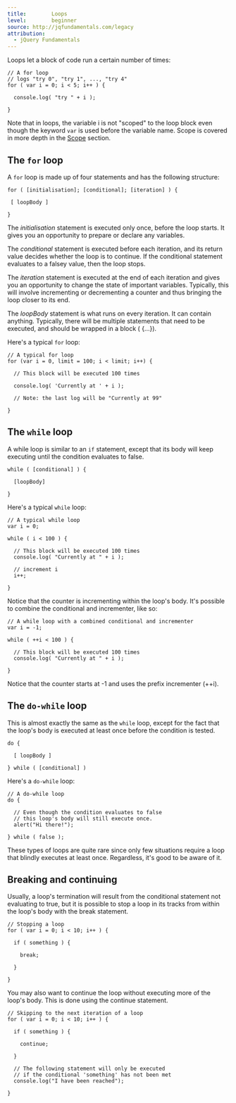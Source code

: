 ```yaml
---
title:        Loops
level:        beginner
source: http://jqfundamentals.com/legacy
attribution: 
  - jQuery Fundamentals
---
```

Loops let a block of code run a certain number of times:

```
// A for loop
// logs "try 0", "try 1", ..., "try 4"
for ( var i = 0; i < 5; i++ ) {

  console.log( "try " + i );

}
```

Note that in loops, the variable i is not "scoped" to the loop block even though the keyword `var` is used before the variable name. Scope is covered in more depth in the [Scope](/scope) section.

## The `for` loop

A `for` loop is made up of four statements and has the following structure:

```
for ( [initialisation]; [conditional]; [iteration] ) {

 [ loopBody ]

}
```

The _initialisation_ statement is executed only once, before the loop starts. It gives you an opportunity to prepare or declare any variables.

The _conditional_ statement is executed before each iteration, and its return value decides whether the loop is to continue. If the conditional statement evaluates to a falsey value, then the loop stops.

The _iteration_ statement is executed at the end of each iteration and gives you an opportunity to change the state of important variables. Typically, this will involve incrementing or decrementing a counter and thus bringing the loop closer to its end.

The _loopBody_ statement is what runs on every iteration. It can contain anything. Typically, there will be multiple statements that need to be executed, and should be wrapped in a block ( {...}).

Here's a typical `for` loop:

```
// A typical for loop
for (var i = 0, limit = 100; i < limit; i++) {

  // This block will be executed 100 times

  console.log( 'Currently at ' + i );

  // Note: the last log will be "Currently at 99"

}
```

## The `while` loop

A while loop is similar to an `if` statement, except that its body will keep executing until the condition evaluates to false.

```
while ( [conditional] ) {

  [loopBody]

}
```

Here's a typical `while` loop:

```
// A typical while loop
var i = 0;

while ( i < 100 ) {

  // This block will be executed 100 times
  console.log( "Currently at " + i );

  // increment i
  i++;

}
```

Notice that the counter is incrementing within the loop's body. It's possible to combine the conditional and incrementer, like so:

```
// A while loop with a combined conditional and incrementer
var i = -1;

while ( ++i < 100 ) {

  // This block will be executed 100 times
  console.log( "Currently at " + i );

}
```

Notice that the counter starts at -1 and uses the prefix incrementer (++i).

## The `do-while` loop

This is almost exactly the same as the `while` loop, except for the fact that the loop's body is executed at least once before the condition is tested.

```
do {

  [ loopBody ]

} while ( [conditional] )
```
Here's a `do-while` loop:

```
// A do-while loop
do {

  // Even though the condition evaluates to false
  // this loop's body will still execute once.
  alert("Hi there!");

} while ( false );
```

These types of loops are quite rare since only few situations require a loop that blindly executes at least once. Regardless, it's good to be aware of it.

## Breaking and continuing

Usually, a loop's termination will result from the conditional statement not evaluating to true, but it is possible to stop a loop in its tracks from within the loop's body with the break statement.

```
// Stopping a loop
for ( var i = 0; i < 10; i++ ) {

  if ( something ) {

    break;

  }

}
```

You may also want to continue the loop without executing more of the loop's body. This is done using the continue statement.

```
// Skipping to the next iteration of a loop
for ( var i = 0; i < 10; i++ ) {

  if ( something ) {

    continue;

  }

  // The following statement will only be executed
  // if the conditional 'something' has not been met
  console.log("I have been reached");

}
```
